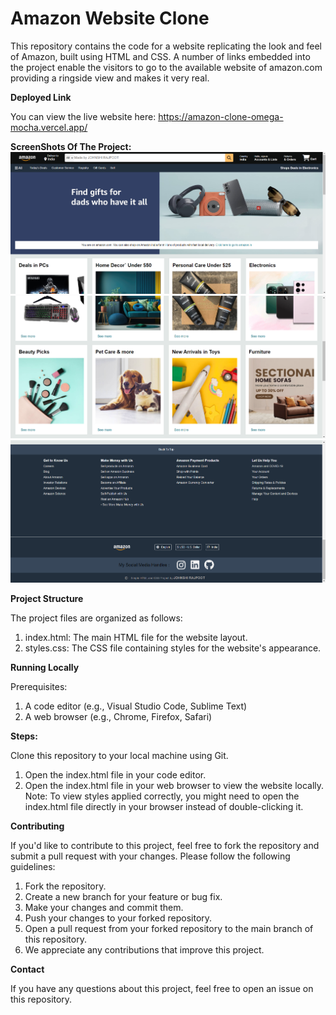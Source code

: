 #  Amazon Website Clone

This repository contains the code for a website replicating the look and feel of Amazon, built using HTML and CSS.
A number of links embedded into the project enable the visitors to go to the available website of amazon.com providing a ringside view and makes it very real.

**Deployed Link**

You can view the live website here: https://amazon-clone-omega-mocha.vercel.app/

**ScreenShots Of The Project:**
![Project screenshot](am1.png)
![Project screenshot](am2.png)
![Project screenshot](am3.png)




**Project Structure**

The project files are organized as follows:
1. index.html: The main HTML file for the website layout.
2. styles.css: The CSS file containing styles for the website's appearance.


**Running Locally**

Prerequisites:
1. A code editor (e.g., Visual Studio Code, Sublime Text)
2. A web browser (e.g., Chrome, Firefox, Safari)

**Steps:**

Clone this repository to your local machine using Git.
1. Open the index.html file in your code editor.
2. Open the index.html file in your web browser to view the website locally.
Note: To view styles applied correctly, you might need to open the index.html file directly in your browser instead of double-clicking it.


**Contributing**

If you'd like to contribute to this project, feel free to fork the repository and submit a pull request with your changes. Please follow the following guidelines:   
1. Fork the repository.
2. Create a new branch for your feature or bug fix.
3. Make your changes and commit them.
4. Push your changes to your forked repository.
5. Open a pull request from your forked repository to the main branch of this repository.   
6. We appreciate any contributions that improve this project.

   
**Contact**

If you have any questions about this project, feel free to open an issue on this repository.











